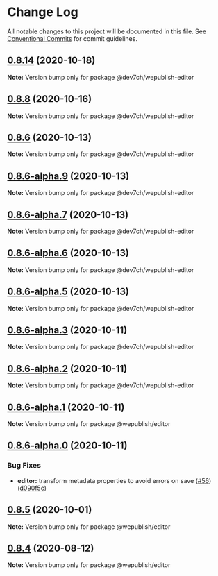 # Change Log

All notable changes to this project will be documented in this file.
See [Conventional Commits](https://conventionalcommits.org) for commit guidelines.

## [0.8.14](https://github.com/wepublish/wepublish/compare/v0.8.13...v0.8.14) (2020-10-18)

**Note:** Version bump only for package @dev7ch/wepublish-editor





## [0.8.8](https://github.com/wepublish/wepublish/compare/v0.8.7...v0.8.8) (2020-10-16)

**Note:** Version bump only for package @dev7ch/wepublish-editor





## [0.8.6](https://github.com/wepublish/wepublish/compare/v0.8.6-alpha.9...v0.8.6) (2020-10-13)

**Note:** Version bump only for package @dev7ch/wepublish-editor





## [0.8.6-alpha.9](https://github.com/wepublish/wepublish/compare/v0.8.6-alpha.8...v0.8.6-alpha.9) (2020-10-13)

**Note:** Version bump only for package @dev7ch/wepublish-editor





## [0.8.6-alpha.7](https://github.com/wepublish/wepublish/compare/v0.8.6-alpha.6...v0.8.6-alpha.7) (2020-10-13)

**Note:** Version bump only for package @dev7ch/wepublish-editor





## [0.8.6-alpha.6](https://github.com/wepublish/wepublish/compare/v0.8.6-alpha.5...v0.8.6-alpha.6) (2020-10-13)

**Note:** Version bump only for package @dev7ch/wepublish-editor





## [0.8.6-alpha.5](https://github.com/wepublish/wepublish/compare/v0.8.6-alpha.4...v0.8.6-alpha.5) (2020-10-13)

**Note:** Version bump only for package @dev7ch/wepublish-editor





## [0.8.6-alpha.3](https://github.com/wepublish/wepublish/compare/v0.8.6-alpha.2...v0.8.6-alpha.3) (2020-10-11)

**Note:** Version bump only for package @dev7ch/wepublish-editor





## [0.8.6-alpha.2](https://github.com/wepublish/wepublish/compare/v0.8.6-alpha.1...v0.8.6-alpha.2) (2020-10-11)

**Note:** Version bump only for package @dev7ch/wepublish-editor





## [0.8.6-alpha.1](https://github.com/wepublish/wepublish/compare/v0.8.6-alpha.0...v0.8.6-alpha.1) (2020-10-11)

**Note:** Version bump only for package @wepublish/editor





## [0.8.6-alpha.0](https://github.com/wepublish/wepublish/compare/v0.8.5...v0.8.6-alpha.0) (2020-10-11)


### Bug Fixes

* **editor:** transform metadata properties to avoid errors on save ([#56](https://github.com/wepublish/wepublish/issues/56)) ([d090f5c](https://github.com/wepublish/wepublish/commit/d090f5ccff37a1b2937425eddae6d3acd202fb89))





## [0.8.5](https://github.com/wepublish/wepublish/compare/v0.8.4...v0.8.5) (2020-10-01)

**Note:** Version bump only for package @wepublish/editor





## [0.8.4](https://github.com/wepublish/wepublish/compare/v0.8.0...v0.8.4) (2020-08-12)

**Note:** Version bump only for package @wepublish/editor
